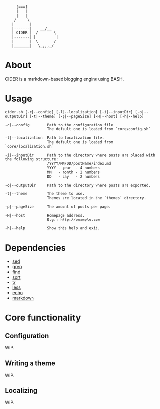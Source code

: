 ```
     [===]
     |   |
     |   |
    /     \
   |       |
   |-------|    __/__
   | CIDER |  /       \
   |-------| |         |
   |       |  \       /
   |_______|   \_,,,_/
```

# About

CIDER is a markdown-based blogging engine using BASH.

# Usage

```
cider.sh [-c|--config] [-l|--localization] [-i|--inputDir] [-o|--outputDir] [-t|--theme] [-p|--pageSize] [-H|--host] [-h|--help]

-c|--config        Path to the configuration file.
                   The default one is loaded from `core/config.sh`

-l|--localization  Path to localization file.
                   The default one is loaded from `core/localization.sh`

-i|--inputDir      Path to the directory where posts are placed with the following structure:
                   /YYYY/MM/DD/postName/index.md
                   YYYY - year  - 4 numbers
                   MM   - month - 2 numbers
                   DD   - day   - 2 numbers

-o|--outputDir     Path to the directory where posts are exported.

-t|--theme         The theme to use.
                   Themes are located in the `themes` directory.

-p|--pageSize      The amount of posts per page.

-H|--host          Homepage address.
                   E.g.: http://example.com

-h|--help          Show this help and exit.
```

# Dependencies

* [sed](https://linux.die.net/man/1/sed)
* [grep](https://linux.die.net/man/1/grep)
* [find](https://linux.die.net/man/1/find)
* [sort](https://linux.die.net/man/1/sort)
* [tr](https://linux.die.net/man/1/tr)
* [less](https://linux.die.net/man/1/less)
* [echo](https://linux.die.net/man/1/echo)
* [markdown](http://daringfireball.net/projects/markdown/)


# Core functionality

## Configuration

WIP.

## Writing a theme

WIP.

## Localizing

WIP.

